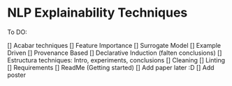 # NLP Explainability Techniques

To DO:

[] Acabar techniques
  [] Feature Importance
  [] Surrogate Model
  [] Example Driven
  [] Provenance Based
  [] Declarative Induction (falten conclusions)
  [] Estructura techniques: Intro, experiments, conclusions
[] Cleaning
  [] Linting
  [] Requirements
  [] ReadMe (Getting started)
[] Add paper later :D
[] Add poster
